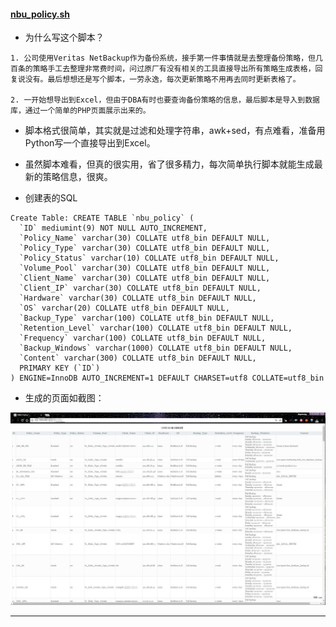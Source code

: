 #### **[nbu_policy.sh](https://github.com/dayerong/tools/blob/master/nbu_tool/nbu_policy.sh)**


- 为什么写这个脚本？

```
1. 公司使用Veritas NetBackup作为备份系统，接手第一件事情就是去整理备份策略，但几百条的策略手工去整理非常费时间，问过原厂有没有相关的工具直接导出所有策略生成表格，回复说没有。最后想想还是写个脚本，一劳永逸，每次更新策略不用再去同时更新表格了。

2. 一开始想导出到Excel，但由于DBA有时也要查询备份策略的信息，最后脚本是导入到数据库，通过一个简单的PHP页面展示出来的。

```

- 脚本格式很简单，其实就是过滤和处理字符串，awk+sed，有点难看，准备用Python写一个直接导出到Excel。

- 虽然脚本难看，但真的很实用，省了很多精力，每次简单执行脚本就能生成最新的策略信息，很爽。

- 创建表的SQL


```
Create Table: CREATE TABLE `nbu_policy` (
  `ID` mediumint(9) NOT NULL AUTO_INCREMENT,
  `Policy_Name` varchar(30) COLLATE utf8_bin DEFAULT NULL,
  `Policy_Type` varchar(30) COLLATE utf8_bin DEFAULT NULL,
  `Policy_Status` varchar(10) COLLATE utf8_bin DEFAULT NULL,
  `Volume_Pool` varchar(30) COLLATE utf8_bin DEFAULT NULL,
  `Client_Name` varchar(30) COLLATE utf8_bin DEFAULT NULL,
  `Client_IP` varchar(30) COLLATE utf8_bin DEFAULT NULL,
  `Hardware` varchar(30) COLLATE utf8_bin DEFAULT NULL,
  `OS` varchar(20) COLLATE utf8_bin DEFAULT NULL,
  `Backup_Type` varchar(100) COLLATE utf8_bin DEFAULT NULL,
  `Retention_Level` varchar(100) COLLATE utf8_bin DEFAULT NULL,
  `Frequency` varchar(100) COLLATE utf8_bin DEFAULT NULL,
  `Backup_Windows` varchar(1000) COLLATE utf8_bin DEFAULT NULL,
  `Content` varchar(300) COLLATE utf8_bin DEFAULT NULL,
  PRIMARY KEY (`ID`)
) ENGINE=InnoDB AUTO_INCREMENT=1 DEFAULT CHARSET=utf8 COLLATE=utf8_bin
```


- 生成的页面如截图：

![image](https://github.com/dayerong/tools/blob/master/nbu_tool/nbu_policy.png?raw=true)


---
